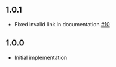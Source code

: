 ## 1.0.1
  - Fixed invalid link in documentation [#10](https://github.com/logstash-plugins/logstash-output-google_pubsub/pull/10)
  
## 1.0.0
  - Initial implementation